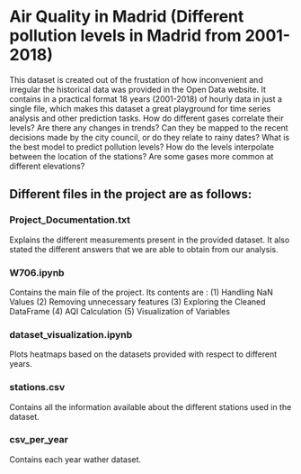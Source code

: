 # Air Quality in Madrid (Different pollution levels in Madrid from 2001-2018)

This dataset is created out of the frustation of how inconvenient and irregular the historical data was provided in the Open Data website. It contains in a practical format 18 years (2001-2018) of hourly data in just a single file, which makes this dataset a great playground for time series analysis and other prediction tasks. How do different gases correlate their levels? Are there any changes in trends? Can they be mapped to the recent decisions made by the city council, or do they relate to rainy dates? What is the best model to predict pollution levels? How do the levels interpolate between the location of the stations? Are some gases more common at different elevations?

## Different files in the project are as follows:

### Project_Documentation.txt
Explains the different measurements present in the provided dataset. It also stated the different answers that we are able to obtain from our analysis.

### W706.ipynb
Contains the main file of the project. Its contents are : (1) Handling NaN Values (2) Removing unnecessary features (3) Exploring the Cleaned DataFrame (4) AQI Calculation (5) Visualization of Variables

### dataset_visualization.ipynb
Plots heatmaps based on the datasets provided with respect to different years.

### stations.csv
Contains all the information available about the different stations used in the dataset.

### csv_per_year
Contains each year wather dataset.
